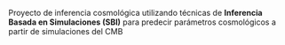 Proyecto de inferencia cosmológica utilizando técnicas de **Inferencia Basada en Simulaciones (SBI)** para predecir parámetros cosmológicos a partir de simulaciones del CMB